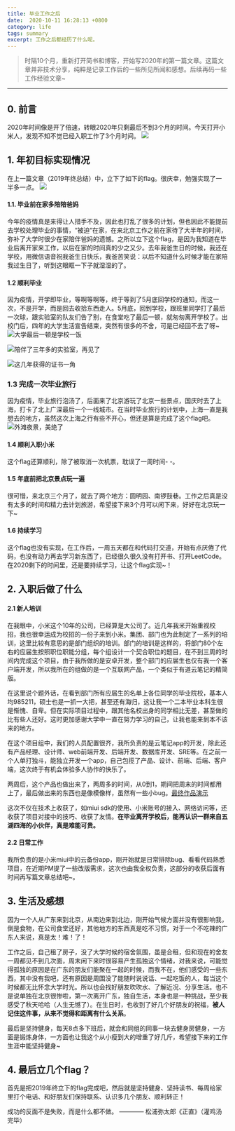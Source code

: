 ```yaml
---
title: 毕业工作之后
date:  2020-10-11 16:28:13 +0800
category: life
tags: summary
excerpt: 工作之后都经历了什么呢。
---
```


> 时隔10个月，重新打开简书和博客，开始写2020年的第一篇文章。这篇文章并非技术分享，纯粹是记录工作后的一些所见所闻和感想。后续再码一些工作经验文章~
----

## 0. 前言
2020年时间像是开了倍速，转眼2020年只剩最后不到3个月的时间。今天打开小米人，发现不知不觉已经入职工作了3个月时间。
![](https://upload-images.jianshu.io/upload_images/13517457-080932c37ede7fcb.png?imageMogr2/auto-orient/strip%7CimageView2/2/w/1240)

## 1. 年初目标实现情况
在上一篇文章（2019年终总结）中，立下了如下的flag。很庆幸，勉强实现了一半多一点。
![](https://upload-images.jianshu.io/upload_images/13517457-c25c7884718d84aa.png?imageMogr2/auto-orient/strip%7CimageView2/2/w/1240)

#### 1.1. 毕业前在家多陪陪爸妈
今年的疫情真是来得让人措手不及，因此也打乱了很多的计划，但也因此不能提前去学校处理毕业的事情，“被迫“在家，在来北京工作之前在家待了大半年的时间，弥补了大学时很少在家陪伴爸妈的遗憾。之所以立下这个flag，是因为我知道在毕业后离开家来工作，以后在家的时间真的少之又少。去年我爸生日的时候，我还在学校，用微信语音祝我爸生日快乐，我爸苦笑说：以后不知道什么时候才能在家陪我过生日了，听到这眼眶一下子就湿湿的了。

#### 1.2 顺利毕业
因为疫情，开学即毕业，等啊等啊等，终于等到了5月底回学校的通知，而这一次，不是开学，而是回去收拾东西走人。5月底，回到学校，跟班里同学打了最后一次球，跟实验室的队友们告了别，在食堂吃了最后一顿，就匆匆离开学校了。出校门后，四年的大学生活宣告结束，突然有很多的不舍，可是已经回不去了呀~
![大学最后一顿是学校一饭](https://upload-images.jianshu.io/upload_images/13517457-a74a9424989ef6ff.jpg?imageMogr2/auto-orient/strip%7CimageView2/2/w/1240)

![陪伴了三年多的实验室，再见了](https://upload-images.jianshu.io/upload_images/13517457-3f585335e12aeca0.png?imageMogr2/auto-orient/strip%7CimageView2/2/w/1240)

![这几年获得的证书一角](https://upload-images.jianshu.io/upload_images/13517457-f58faba97d0d1894.png?imageMogr2/auto-orient/strip%7CimageView2/2/w/1240)

### 1.3 完成一次毕业旅行
因为疫情，毕业旅行泡汤了，后面来了北京游玩了北京一些景点，国庆时去了上海，打卡了北上广深最后一个一线城市。在当时毕业旅行的计划中，上海一直是我想去的地方，虽然这次上海之行有些不开心，但还是算是完成了这个flag吧。
![外滩夜景，美绝了](https://upload-images.jianshu.io/upload_images/13517457-b7a228a39b902325.png?imageMogr2/auto-orient/strip%7CimageView2/2/w/1240)

#### 1.4 顺利入职小米
这个flag还算顺利，除了被取消一次机票，耽误了一周时间- -。

#### 1.5 年底前把北京景点玩一遍
很可惜，来北京三个月了，就去了两个地方：圆明园、南锣鼓巷。工作之后真是没有太多的时间和精力去计划旅游，希望接下来3个月可以闲下来，好好在北京玩一下~

#### 1.6 持续学习
这个flag也没有实现，在工作后，一周五天都在和代码打交道，开始有点厌倦了代码，也没有动力再去学习新东西了，已经很久很久没有打开书、打开LeetCode。在2020剩下的时间里，还是要持续学习，让这个flag实现~！

## 2. 入职后做了什么

#### 2.1 新人培训
在我眼中，小米这个10年的公司，已经算是大公司了。近几年我米开始重视校招，我也很幸运成为校招的一份子来到小米。集团、部门也为此制定了一系列的培训，这里比较有意思的是部门组织的培训。部门的培训是这样的，将部门80个左右的应届生按照职位职能分组，每个组设计一个契合职位的题目，在不到三周的时间内完成这个项目，由于我所做的是安卓开发，整个部门的应届生也仅有我一个客户端开发，所以我所在的组做的是一个互联网产品，一个类似于有道云笔记的精简版。

在这里说个题外话，在看到部门所有应届生的名单上各位同学的毕业院校，基本人均985211，硕士也是一抓一大把，甚至还有海归，这让我一个二本毕业本科生很是惭愧、自卑。但在实际项目过程中，跟其他名校出身的同学相比无差，甚至做的比有些人还好。这时更加感谢大学中一直在努力学习的自己，让我也能来到本不该来的地方。

在这个项目组中，我们的人员配置很齐，我所负责的是云笔记app的开发，除此还有产品经理、设计师、web前端开发、后端开发、数据库开发、SRE等。在之前一个人单打独斗，能独立开发一个app，自己包揽了产品、设计、前端、后端、客户端，这次终于有机会体验多人协作的快乐了。

两周后，这个产品也做出来了，两周多的时间，从0到1，期间把周末的时间都用上了，最后做出来的东西也是像模像样，虽然有一些小bug。[最终作品演示](https://www.bilibili.com/video/BV15T4y1w7mf/)

这次不仅在技术上收获了，如miui sdk的使用、小米账号的接入、网络访问等，还收获了项目对接中的技巧、收获了友情。**在毕业离开学校后，能再认识一群来自五湖四海的小伙伴，真是难能可贵。**

#### 2.2 日常工作
我所负责的是小米miui中的云备份app，刚开始就是日常排除bug、看看代码熟悉项目，在近期PM提了一些改版需求，这次也由我全权负责，这部分的收获后面有时间再写篇文章总结吧~。

## 3. 生活及感想
因为一个人从广东来到北京，从南边来到北边，刚开始气候方面并没有很影响我，倒是食物，在公司食堂还好，其他地方的东西真是吃不习惯，对于一个不吃辣的广东人来说，真是太！难！了！

工作之后，自己租了房子，没了大学时候的宿舍氛围，虽是合租，但和现在的舍友一周都见不到几次面，周末闲下来时很容易产生孤独这个情绪，对我来说，可能觉得孤独的原因是在广东的朋友们能聚在一起的时候，而我不在，他们感受的一些东西，其中没有我吧，还有原因是周围没了能随时说说话、一起吃饭的人，每当这个时候都无比怀念大学时光。所以也会找好朋友吹吹水、了解近况、分享生活。也不是说单独在北京很惨啦，第一次离开广东，独自生活，本身也是一种挑战，至少我感受了秋天哈哈（人生无憾了）。在生日时，也收到了好几个好朋友的祝福，**被人记住这件事，从来不觉得和距离有什么关系**。

最后是坚持健身，每天8点多下班后，就会和同组的同事一块去健身房健身，一方面是锻炼身体，一方面也让我这个从小瘦到大的增重了好几斤，希望接下来的工作生涯中能坚持健身~

## 4. 最后立几个flag？
首先是把2019年终立下的flag完成吧，然后就是坚持健身、坚持读书、每周给家里打个电话、和好朋友们保持联系、认识多几个朋友、顺利转正！

成功的反面不是失败，而是什么都不做。  ———— 松浦弥太郎《正直》（灌鸡汤完毕）




